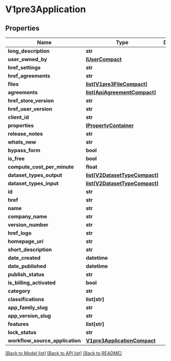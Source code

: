 # V1pre3Application

## Properties
Name | Type | Description | Notes
------------ | ------------- | ------------- | -------------
**long_description** | **str** |  | [optional] 
**user_owned_by** | [**IUserCompact**](IUserCompact.md) |  | [optional] 
**href_settings** | **str** |  | [optional] 
**href_agreements** | **str** |  | [optional] 
**files** | [**list[V1pre3FileCompact]**](V1pre3FileCompact.md) |  | [optional] 
**agreements** | [**list[ApiAgreementCompact]**](ApiAgreementCompact.md) |  | [optional] 
**href_store_version** | **str** |  | [optional] 
**href_user_version** | **str** |  | [optional] 
**client_id** | **str** |  | [optional] 
**properties** | [**IPropertyContainer**](IPropertyContainer.md) |  | [optional] 
**release_notes** | **str** |  | [optional] 
**whats_new** | **str** |  | [optional] 
**bypass_form** | **bool** |  | [optional] 
**is_free** | **bool** |  | [optional] 
**compute_cost_per_minute** | **float** |  | [optional] 
**dataset_types_output** | [**list[V2DatasetTypeCompact]**](V2DatasetTypeCompact.md) |  | [optional] 
**dataset_types_input** | [**list[V2DatasetTypeCompact]**](V2DatasetTypeCompact.md) |  | [optional] 
**id** | **str** |  | 
**href** | **str** |  | 
**name** | **str** |  | [optional] 
**company_name** | **str** |  | [optional] 
**version_number** | **str** |  | [optional] 
**href_logo** | **str** |  | [optional] 
**homepage_uri** | **str** |  | [optional] 
**short_description** | **str** |  | [optional] 
**date_created** | **datetime** |  | [optional] 
**date_published** | **datetime** |  | [optional] 
**publish_status** | **str** |  | [optional] 
**is_billing_activated** | **bool** |  | [optional] 
**category** | **str** |  | [optional] 
**classifications** | **list[str]** |  | [optional] 
**app_family_slug** | **str** |  | [optional] 
**app_version_slug** | **str** |  | [optional] 
**features** | **list[str]** |  | [optional] 
**lock_status** | **str** |  | [optional] 
**workflow_source_application** | [**V1pre3ApplicationCompact**](V1pre3ApplicationCompact.md) |  | [optional] 

[[Back to Model list]](../README.md#documentation-for-models) [[Back to API list]](../README.md#documentation-for-api-endpoints) [[Back to README]](../README.md)

